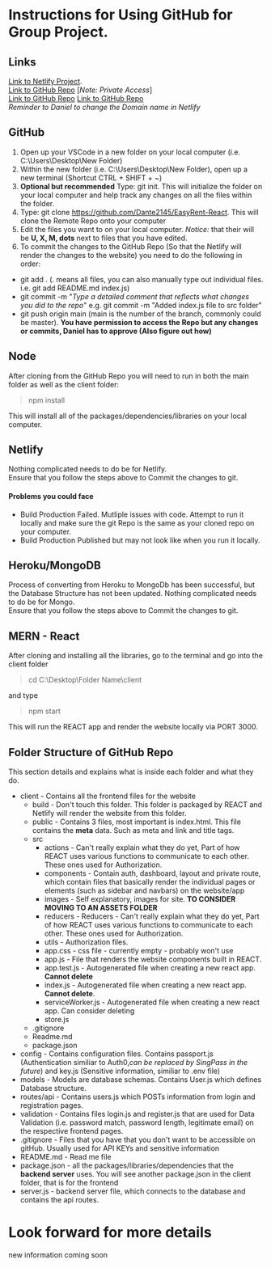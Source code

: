# Instructions for Using GitHub for Group Project. <br>
## Links
[Link to Netlify Project](https://darling-longma-e101b4.netlify.app/dashboard).<br>
[Link to GitHub Repo](https://github.com/Dante2145/EasyRent-React) [<em>Note: Private Access</em>]<br>
[Link to GitHub Repo](https://github.com/sebprestele/financial-dashboard-fullstack)
[Link to GitHub Repo](https://github.com/MorgDzh/Multifunctional-React-Dashboard)
<br>
<em> Reminder to Daniel to change the Domain name in Netlify </em>

## GitHub
1. Open up your VSCode in a new folder on your local computer (i.e. C:\Users\Desktop\New Folder)
2. Within the new folder (i.e. C:\Users\Desktop\New Folder), open up a new terminal (Shortcut CTRL + SHIFT + ~)
3. <b>Optional but recommended</b> Type: git init. This will initialize the folder on your local computer and help track any changes on all the files within the folder. 
4. Type: git clone https://github.com/Dante2145/EasyRent-React. This will clone the Remote Repo onto your computer
5. Edit the files you want to on your local computer. <em> Notice: </em> that their will be <b>U, X, M, dots</b> next to files that you have edited.
6. To commit the changes to the GitHub Repo (So that the Netlify will render the changes to the website) you need to do the following in order:
* git add . (. means all files, you can also manually type out individual files. i.e. git add README.md index.js)
* git commit -m "<em>Type a detailed comment that reflects what changes you did to the repo</em>" e.g. git commit -m "Added index.js file to src folder"
* git push origin main (main is the number of the branch, commonly could be master).
<b>You have permission to access the Repo but any changes or commits, Daniel has to approve (Also figure out how)</b>


## Node 
After cloning from the GitHub Repo you will need to run in both the main folder as well as the client folder: 
> npm install

This will install all of the packages/dependencies/libraries on your local computer.

## Netlify
Nothing complicated needs to do be for Netlify. <br>
Ensure that you follow the steps above to Commit the changes to git. <br>

#### Problems you could face
* Build Production Failed. Mutliple issues with code. Attempt to run it locally and make sure the git Repo is the same as your cloned repo on your computer.
* Build Production Published but may not look like when you run it locally. 

## Heroku/MongoDB
Process of converting from Heroku to MongoDb has been successful, but the Database Structure has not been updated.
Nothing complicated needs to do be for Mongo. <br>
Ensure that you follow the steps above to Commit the changes to git. <br>

## MERN - React
After cloning and installing all the libraries, go to the terminal and go into the client folder
> cd C:\Desktop\Folder Name\client

and type

> npm start

This will run the REACT app and render the website locally via PORT 3000. 

## Folder Structure of GitHub Repo
This section details and explains what is inside each folder and what they do. <br>
* client - Contains all the frontend files for the website
    *  build - Don't touch this folder. This folder is packaged by REACT and Netlify will render the website from this folder.
    *  public - Contains 3 files, most important is index.html. This file contains the <b>meta</b> data. Such as meta and link and title tags. 
    *  src
        *  actions - Can't really explain what they do yet, Part of how REACT uses various functions to communicate to each other. These ones used for Authorization.
        *  components - Contain auth, dashboard, layout and private route, which contain files that basically render the individual pages or elements (such as sidebar and navbars) on the website/app
        *  images - Self explanatory, images for site. <b> TO CONSIDER MOVING TO AN ASSETS FOLDER</b>
        *  reducers - Reducers - Can't really explain what they do yet, Part of how REACT uses various functions to communicate to each other. These ones used for Authorization.
        *  utils - Authorization files.
        *  app.css - css file - currently empty - probably won't use
        *  app.js - File that renders the website components built in REACT.
        *  app.test.js - Autogenerated file when creating a new react app. <b>Cannot delete</b>
        *  index.js - Autogenerated file when creating a new react app. <b>Cannot delete</b>.
        *  serviceWorker.js - Autogenerated file when creating a new react app. Can consider deleting
        *  store.js
    *  .gitignore
    *  Readme.md
    *  package.json
* config - Contains configuration files. Contains passport.js (Authentication similiar to Auth0,<em>can be replaced by SingPass in the future</em>) and key.js (Sensitive information, similiar to .env file)
* models - Models are database schemas. Contains User.js which defines Database structure.
* routes/api - Contains users.js which POSTs information from login and registration pages.
* validation - Contains files login.js and register.js that are used for Data Validation (i.e. password match, password length, legitimate email)  on the respective frontend pages.
* .gitignore - Files that you have that you don't want to be accessible on gitHub. Usually used for API KEYs and sensitive information
* README.md - Read me file
* package.json - all the packages/libraries/dependencies that the <b>backend server</b> uses. You will see another package.json in the client folder, that is for the frontend
* server.js - backend server file, which connects to the database and contains the api routes.

#  Look forward for more details
new information coming soon
